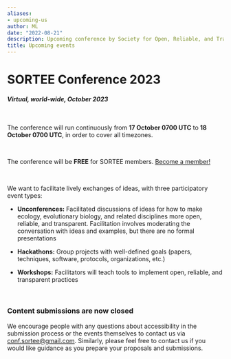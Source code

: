 ```yaml
---
aliases:
- upcoming-us
author: ML
date: "2022-08-21"
description: Upcoming conference by Society for Open, Reliable, and Transparent Ecology and Evolutionary biology (SORTEE)
title: Upcoming events
---
```


# SORTEE Conference 2023  

#### *Virtual, world-wide, October 2023*

&nbsp;

The conference will run continuously from **17 October 0700 UTC** to **18 October 0700 UTC**, in order to cover all timezones.

&nbsp;

The conference will be **FREE** for SORTEE members. [Become a member!](https://www.sortee.org/join/)

&nbsp;

We want to facilitate lively exchanges of ideas, with three participatory event types:    
- **Unconferences:** Facilitated discussions of ideas for how to make ecology, evolutionary biology, and related disciplines more open, reliable, and transparent. Facilitation involves moderating the conversation with ideas and examples, but there are no formal presentations    

- **Hackathons:** Group projects with well-defined goals (papers, techniques, software, protocols, organizations, etc.)  

- **Workshops:** Facilitators will teach tools to implement open, reliable, and transparent practices    

&nbsp;

### Content submissions are now closed    

We encourage people with any questions about accessibility in the submission process or the events themselves to contact us via conf.sortee@gmail.com. Similarly, please feel free to contact us if you would like guidance as you prepare your proposals and submissions.

